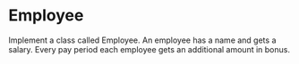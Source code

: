 # Employee
Implement a class called Employee. An employee has a name and gets a salary. Every pay period each employee gets an additional amount in bonus.
